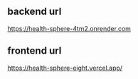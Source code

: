 ## backend url
https://health-sphere-4tm2.onrender.com

## frontend url
https://health-sphere-eight.vercel.app/
